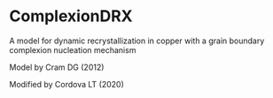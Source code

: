 # ComplexionDRX
A model for dynamic recrystallization in copper with a grain boundary complexion nucleation mechanism

Model by Cram DG (2012)

Modified by Cordova LT (2020)
